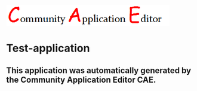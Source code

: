![CAE](https://github.com/PhilCAEOrg/application-2000/blob/master/img/logo.png)  

Test-application
===================


This application was automatically generated by the Community Application Editor CAE.  
---------------
